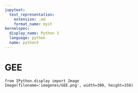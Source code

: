 ```yaml
---
jupytext:
  text_representation:
    extension: .md
    format_name: myst
kernelspec:
  display_name: Python 3
  language: python
  name: python3
---
```


# GEE

```{code-cell} ipython3
from IPython.display import Image
Image(filename='imagenes/GEE.png', width=300, height=150)
```
